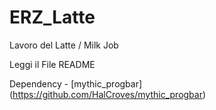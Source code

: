 # ERZ_Latte
Lavoro del Latte / Milk Job

Leggi il File README

Dependency - [mythic_progbar] (https://github.com/HalCroves/mythic_progbar)
